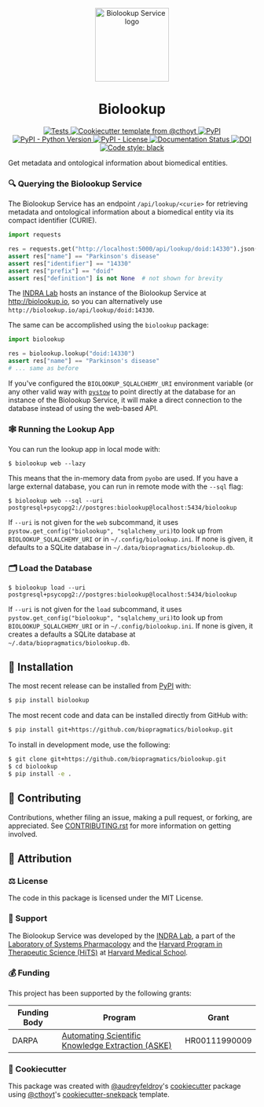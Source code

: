 <p align="center">
  <img alt="Biolookup Service logo" src="https://github.com/biopragmatics/biolookup/raw/main/src/biolookup/app/static/logo.svg" height="150">
</p>

<h1 align="center">
  Biolookup
</h1>

<p align="center">
    <a href="https://github.com/biopragmatics/biolookup/actions?query=workflow%3ATests">
        <img alt="Tests" src="https://github.com/biopragmatics/biolookup/workflows/Tests/badge.svg" />
    </a>
    <a href="https://github.com/cthoyt/cookiecutter-python-package">
        <img alt="Cookiecutter template from @cthoyt" src="https://img.shields.io/badge/Cookiecutter-python--package-yellow" /> 
    </a>
    <a href="https://pypi.org/project/biolookup">
        <img alt="PyPI" src="https://img.shields.io/pypi/v/biolookup" />
    </a>
    <a href="https://pypi.org/project/biolookup">
        <img alt="PyPI - Python Version" src="https://img.shields.io/pypi/pyversions/biolookup" />
    </a>
    <a href="https://github.com/biopragmatics/biolookup/blob/main/LICENSE">
        <img alt="PyPI - License" src="https://img.shields.io/pypi/l/biolookup" />
    </a>
    <a href='https://biolookup.readthedocs.io/en/latest/?badge=latest'>
        <img src='https://readthedocs.org/projects/biolookup/badge/?version=latest' alt='Documentation Status' />
    </a>
    <a href="https://zenodo.org/badge/latestdoi/400996921">
        <img src="https://zenodo.org/badge/400996921.svg" alt="DOI">
    </a>
    <a href='https://github.com/psf/black'>
        <img src='https://img.shields.io/badge/code%20style-black-000000.svg' alt='Code style: black' />
    </a>
</p>

Get metadata and ontological information about biomedical entities.

### 🔍 Querying the Biolookup Service

The Biolookup Service has an endpoint `/api/lookup/<curie>` for retrieving metadata and ontological
information about a biomedical entity via its compact identifier (CURIE).

```python
import requests

res = requests.get("http://localhost:5000/api/lookup/doid:14330").json()
assert res["name"] == "Parkinson's disease"
assert res["identifier"] == "14330"
assert res["prefix"] == "doid"
assert res["definition"] is not None  # not shown for brevity
```

The [INDRA Lab](https://indralab.github.io) hosts an instance of the Biolookup Service at
http://biolookup.io, so you can alternatively use `http://biolookup.io/api/lookup/doid:14330`.

The same can be accomplished using the `biolookup` package:

```python
import biolookup

res = biolookup.lookup("doid:14330")
assert res["name"] == "Parkinson's disease"
# ... same as before
```

If you've configured the `BIOLOOKUP_SQLALCHEMY_URI` environment variable (or any other valid way
with [`pystow`](https://github.com/cthoyt/pystow) to point directly at the database for an instance
of the Biolookup Service, it will make a direct connection to the database instead of using the
web-based API.

### 🕸️ Running the Lookup App

You can run the lookup app in local mode with:

```shell
$ biolookup web --lazy
```

This means that the in-memory data from `pyobo` are used. If you have a large external database, you
can run in remote mode with the `--sql` flag:

```shell
$ biolookup web --sql --uri postgresql+psycopg2://postgres:biolookup@localhost:5434/biolookup
```

If `--uri` is not given for the `web` subcommand, it
uses `pystow.get_config("biolookup", "sqlalchemy_uri)`to look up from `BIOLOOKUP_SQLALCHEMY_URI` or
in `~/.config/biolookup.ini`. If none is given, it defaults to a SQLite database
in `~/.data/biopragmatics/biolookup.db`.

### 🗂️ Load the Database

```shell
$ biolookup load --uri postgresql+psycopg2://postgres:biolookup@localhost:5434/biolookup
```

If `--uri` is not given for the `load` subcommand, it
uses `pystow.get_config("biolookup", "sqlalchemy_uri)`to look up from `BIOLOOKUP_SQLALCHEMY_URI` or
in `~/.config/biolookup.ini`. If none is given, it creates a defaults a SQLite database
at `~/.data/biopragmatics/biolookup.db`.

## 🚀 Installation

The most recent release can be installed from
[PyPI](https://pypi.org/project/biolookup/) with:

```bash
$ pip install biolookup
```

The most recent code and data can be installed directly from GitHub with:

```bash
$ pip install git+https://github.com/biopragmatics/biolookup.git
```

To install in development mode, use the following:

```bash
$ git clone git+https://github.com/biopragmatics/biolookup.git
$ cd biolookup
$ pip install -e .
```

## 👐 Contributing

Contributions, whether filing an issue, making a pull request, or forking, are appreciated. See
[CONTRIBUTING.rst](https://github.com/biopragmatics/biolookup/blob/master/CONTRIBUTING.rst) for more
information on getting involved.

## 👀 Attribution

### ⚖️ License

The code in this package is licensed under the MIT License.

<!--
### 📖 Citation

Citation goes here!
-->

### 🎁 Support

The Biolookup Service was developed by the [INDRA Lab](https://indralab.github.io), a part of the
[Laboratory of Systems Pharmacology](https://hits.harvard.edu/the-program/laboratory-of-systems-pharmacology/about/)
and the [Harvard Program in Therapeutic Science (HiTS)](https://hits.harvard.edu)
at [Harvard Medical School](https://hms.harvard.edu/).

### 💰 Funding

This project has been supported by the following grants:

| Funding Body                                             | Program                                                                                                                       | Grant           |
|----------------------------------------------------------|-------------------------------------------------------------------------------------------------------------------------------|-----------------|
| DARPA                                                    | [Automating Scientific Knowledge Extraction (ASKE)](https://www.darpa.mil/program/automating-scientific-knowledge-extraction) | HR00111990009   |

### 🍪 Cookiecutter

This package was created with [@audreyfeldroy](https://github.com/audreyfeldroy)'s
[cookiecutter](https://github.com/cookiecutter/cookiecutter) package
using [@cthoyt](https://github.com/cthoyt)'s
[cookiecutter-snekpack](https://github.com/cthoyt/cookiecutter-snekpack) template.
